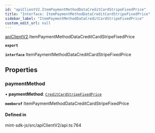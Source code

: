 ```yaml
---
id: "apiClientV2.ItemPaymentMethodDataCreditCardStripeFixedPrice"
title: "Interface: ItemPaymentMethodDataCreditCardStripeFixedPrice"
sidebar_label: "ItemPaymentMethodDataCreditCardStripeFixedPrice"
custom_edit_url: null
---
```


[apiClientV2](../modules/apiClientV2).ItemPaymentMethodDataCreditCardStripeFixedPrice

**`export`**

**`interface`** ItemPaymentMethodDataCreditCardStripeFixedPrice

## Properties

### paymentMethod

• **paymentMethod**: [`CreditCardStripeFixedPrice`](../enums/apiClientV2.ItemPaymentMethodDataCreditCardStripeFixedPricePaymentMethodEnum#creditcardstripefixedprice)

**`memberof`** ItemPaymentMethodDataCreditCardStripeFixedPrice

#### Defined in

mint-sdk-js/src/apiClientV2/api.ts:764
